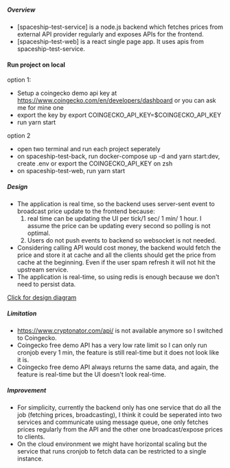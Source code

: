 ##### Overview

- [spaceship-test-service] is a node.js backend which fetches prices from external API provider regularly and exposes APIs for the frontend.
- [spaceship-test-web] is a react single page app. It uses apis from spaceship-test-service.

#### Run project on local

option 1:
- Setup a coingecko demo api key at https://www.coingecko.com/en/developers/dashboard or you can ask me for mine one
- export the key by export COINGECKO_API_KEY=$COINGECKO_API_KEY
- run yarn start

option 2
- open two terminal and run each project seperately
- on spaceship-test-back, run docker-compose up -d and yarn start:dev, create .env or export the COINGECKO_API_KEY on zsh
- on spaceship-test-web, run yarn start

##### Design

- The application is real time, so the backend uses server-sent event to broadcast price update to the frontend because:
  1. real time can be updating the UI per tick/1 sec/ 1 min/ 1 hour. I assume the price can be updating every second so polling is not optimal.
  2. Users do not push events to backend so websocket is not needed.
- Considering calling API would cost money, the backend would fetch the price and store it at cache and all the clients should get the price from cache at the beginning. Even if the user spam refresh it will not hit the upstream service.
- The application is real-time, so using redis is enough because we don't need to persist data.

[Click for design diagram](./docs/design.png)

##### Limitation

- https://www.cryptonator.com/api/ is not available anymore so I switched to Coingecko.
- Coingecko free demo API has a very low rate limit so I can only run cronjob every 1 min, the feature is still real-time but it does not look like it is.
- Coingecko free demo API always returns the same data, and again, the feature is real-time but the UI doesn't look real-time.

##### Improvement

- For simplicity, currently the backend only has one service that do all the job (fetching prices, broadcasting), I think it could be seperated into two services and communicate using message queue, one only fetches prices regularly from the API and the other one broadcast/expose prices to clients.
- On the cloud environment we might have horizontal scaling but the service that runs cronjob to fetch data can be restricted to a single instance.
